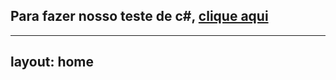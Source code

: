 ## Para fazer nosso teste de c#, [clique aqui](pagueveloz.github.io/teste-dev)

---
layout: home
---
